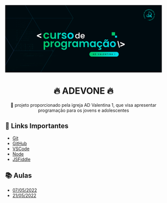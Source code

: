 <img alt="ADValentina1" title="#ADValentina1" src="./assets/banner.png" />
<h1 align="center">
    🔥 ADEVONE 🔥
</h1>
<p align="center">🚀 projeto proporcionado pela igreja AD Valentina 1, que visa apresentar programação para os jovens e adolescentes</p>

## 🔗 Links Importantes

- [Git](https://git-scm.com/downloads)
- [GitHub](https://github.com/)
- [VSCode](https://code.visualstudio.com/)
- [Node](https://nodejs.org/pt-br/download/)
- [JSFiddle](https://jsfiddle.net/)

## 📚 Aulas

- [07/05/2022](./07-05-2022/README.md)
- [21/05/2022](./21-05-2022/README.md)
